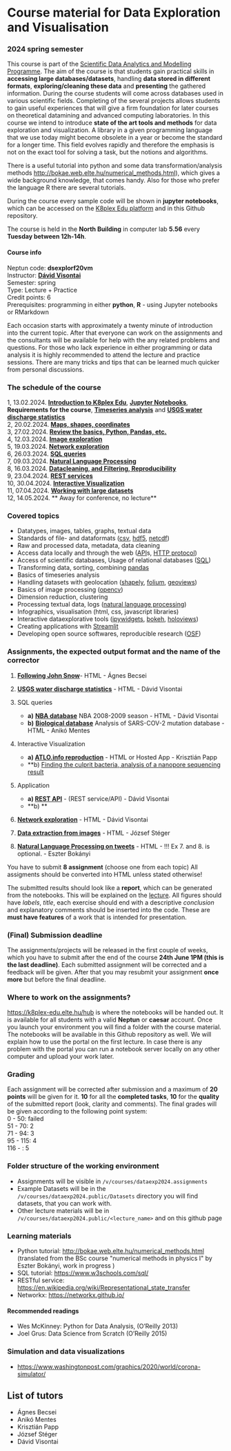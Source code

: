 # Course material for Data Exploration and Visualisation 
### 2024 spring semester

This course is part of the [Scientific Data Analytics and Modelling Programme](https://datascience.elte.hu/en/Default.aspx#top).
The aim of the course is that students gain practical skills in **accessing large databases/datasets**, handling **data stored in different formats**, **exploring/cleaning these data** and **presenting** the gathered information. During the course students will come across databases used in various scientific fields. Completing of the several projects allows students to gain useful experiences that will give a firm foundation for later courses on theoretical datamining and advanced computing laboratories.
In this course we intend to introduce **state of the art tools and methods** for data exploration and visualization. A library in a given programming language that we use today might become obsolete in a year or become the standard for a longer time. This field evolves rapidly and therefore the emphasis is not on the exact tool for solving a task, but the notions and algorithms. 

There is a useful tutorial into python and some data transformation/analysis methods http://bokae.web.elte.hu/numerical_methods.html), which gives a wide background knowledge, that comes handy. Also for those who prefer the language R there are several tutorials.

During the course every sample code will be shown in **jupyter notebooks**, which can be accessed on the [K8plex Edu platform](https://k8plex-edu.elte.hu) and in this Github repository.

The course is held in the **North Building** in computer lab **5.56** every **Tuesday between 12h-14h**.
  
#### Course info
Neptun code: 	**dsexplorf20vm** <br>
Instructor: 	**[Dávid Visontai](http://benedek.web.elte.hu/)**<br>
Semester: 	spring <br>
Type: 	Lecture + Practice <br>
Credit points: 	6 <br>
Prerequisites: 	programming in either **python**, **R** - using Jupyter notebooks or RMarkdown<br>

Each occasion starts with approximately a twenty minute of introduction into the current topic. After that everyone can work on the assignments and the consultants will be available for help with the any related problems and questions. For those who lack experience in either programming or data analysis it is highly recommended to attend the lecture and practice sessions. There are many tricks and tips that can be learned much quicker from personal discussions.

### The schedule of the course 
1,  13.02.2024. **[Introduction to K8plex Edu](https://k8plex-edu.elte.hu/hub)**, **[Jupyter Notebooks](https://jupyter.org/)**, **Requirements for the course**,
                **[Timeseries analysis](Lectures/Timeseries/02-Timeseries.pdf)** and **[USGS water discharge statistics](Assignments/Timeseries)**<br>
2,  20.02.2024. **[Maps, shapes, coordinates](Lectures/Shapes-Maps-Coordinates)** <br>
3,  27.02.2024. **[Review the basics, Python, Pandas, etc.](Basics_Python_pandas)** <br>
4,  12.03.2024. **[Image exploration](Lectures/Image_Exploration)**  <br>
5,  19.03.2024. **[Network exploration](Lectures/Networks)** <br>
6,  26.03.2024. **[SQL queries](Lectures/SQL)** <br>
7,  09.03.2024. **[Natural Language Processing](Lectures/NLP)** <br>
8,  16.03.2024. **[Datacleaning, and Filtering, Reproducibility](Lectures/Datacleaning-reproducibility)** <br>
9,  23.04.2024. **[REST services](Lectures/HTTP-REST-API)** <br>
10, 30.04.2024. **[Interactive Visualization](Lectures/Interactive_Visualization)** <br>
11, 07.04.2024. **[Working with large datasets](Lectures/LargeData)**<br>
12, 14.05.2024. ** Away for conference, no lecture** <br>

<!-- **[NoSQL - Elasticsearch and Kibana, GraphQL](Lectures/L-NoSQL-ES)** -->

### Covered topics

 * Datatypes, images, tables, graphs, textual data
 * Standards of file- and dataformats ([csv](https://www.computerhope.com/issues/ch001356.htm), [hdf5](https://en.wikipedia.org/wiki/Hierarchical_Data_Format), [netcdf](https://en.wikipedia.org/wiki/NetCDF))
 * Raw and processed data, metadata, data cleaning 
 * Access data locally and through the web ([API](https://restfulapi.net/)s, [HTTP protocol](https://en.wikipedia.org/wiki/Hypertext_Transfer_Protocol))
 * Access of scientific databases, Usage of relational databases ([SQL](https://www.w3schools.com/sql/))
 * Transforming data, sorting, combining [pandas](https://pandas.pydata.org/)
 * Basics of timeseries analysis
 * Handling datasets with geolocation ([shapely](https://shapely.readthedocs.io/en/stable/manual.html), [folium](https://python-visualization.github.io/folium/), [geoviews](https://geoviews.org/))
 * Basics of image processing ([opencv](https://opencv.org/))
 * Dimension reduction, clustering
 * Processing textual data, logs ([natural language processing](https://www.nltk.org/))
 * Infographics, visualisation (html, css, javascript libraries)
 * Interactive dataexplorative tools ([ipywidgets](https://ipywidgets.readthedocs.io/), [bokeh](https://bokeh.org/), [holoviews](http://holoviews.org/))
 * Creating applications with [Streamlit](https://streamlit.io/)
 * Developing open source softwares, reproducible research ([OSF](https://osf.io/))

### Assignments, the expected output format and the name of the corrector

1. **[Following John Snow](Assignments/Shapes-Maps-Coordinates)**- HTML - Ágnes Becsei
2. **[USGS water discharge statistics](Assignments/Timeseries)** - HTML - Dávid Visontai
3. SQL queries
   * **a)** **[NBA database](Assignments/SQL-A-Basketball)** NBA 2008-2009 season - HTML - Dávid Visontai
   * **b)** **[Biological database](Assignments/SQL-B-Coveo)** Analysis of SARS-COV-2 mutation database - HTML - Anikó Mentes
  
4. Interactive Visualization
   * **a) [ATLO.info reproduction](Assignments/InteractiveVisualizations)**  - HTML or Hosted App - Krisztián Papp
   * **b) [Finding the culprit bacteria, analysis of a nanopore sequencing result](Assignments/InteractiveVisualizations)

5. Application
   * **a) [REST API](Assignments/HTTP-REST-API)** - (REST service/API) - Dávid Visontai
   * **b) **
6. **[Network exploration](Assignments/Networks)** - HTML - Dávid Visontai
7. **[Data extraction from images](Assignments/Image_Exploration)** - HTML - József Stéger
8. **[Natural Language Processing on tweets](Assignments/NLP)** - HTML - !!! Ex 7. and 8. is optional. - Eszter Bokányi

You have to submit **8 assignment** (choose one from each topic)
All assigments should be converted into HTML unless stated otherwise!

The submitted results should look like a **report**, which can be generated from the notebooks. This will be explained on the [lecture](1-createreport). All figures should have *labels*, *title*, each exercise should end with a descriptive *conclusion* and explanatory comments should be inserted into the code. These are **must have features** of a work that is intended for presentation.

<span id="deadline"></span>
### (Final) Submission deadline
The assignments/projects will be released in the first couple of weeks, which you have to submit after the end of the course **24th June 1PM (this is the last deadline)**. Each submitted assignment will be corrected and a feedback will be given. After that you may resubmit your assignment **once more** but before the final deadline.

### Where to work on the assignments?
https://k8plex-edu.elte.hu/hub is where the notebooks will be handed out. It is available for all students with a valid **Neptun** or **caesar** account. Once you launch your environment you will find a folder with the course material. The notebooks will be available in this Github repository as well.
We will explain how to use the portal on the first lecture.
In case there is any problem with the portal you can run a notebook server locally on any other computer and upload your work later.

### Grading

Each assignment will be corrected after submission and a maximum of **20 points** will be given for it. **10** for all the **completed tasks**, **10** for the **quality** of the submitted report (look, clarity and comments). 
The final grades will be given according to the following point system:<br>
0 - 50: failed<br>
51 - 70: 2<br>
71 - 94: 3<br>
95 - 115: 4<br>
116 - : 5<br>

### Folder structure of the working environment

* Assignments will be visible in `/v/courses/dataexp2024.assignments`
* Example Datasets will be in the `/v/courses/dataexp2024.public/Datasets` directory you will find datasets, that you can work with.
* Other lecture materials will be in `/v/courses/dataexp2024.public/<lecture_name>` and on this github page

### Learning materials
* Python tutorial: http://bokae.web.elte.hu/numerical_methods.html (translated from the BSc course "numerical methods in physics I" by Eszter Bokányi, work in progress )
* SQL tutorial: https://www.w3schools.com/sql/ 
* RESTful service: https://en.wikipedia.org/wiki/Representational_state_transfer
* Networkx: https://networkx.github.io/

#### Recommended readings

* Wes McKinney: Python for Data Analysis, (O’Reilly 2013)
* Joel Grus: Data Science from Scratch (O’Reilly 2015)

### Simulation and data visualizations
* https://www.washingtonpost.com/graphics/2020/world/corona-simulator/

## List of tutors
* Ágnes Becsei
* Anikó Mentes
* Krisztián Papp
* József Stéger
* Dávid Visontai


